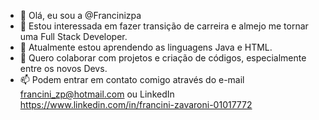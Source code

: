 - 👋 Olá, eu sou a @Francinizpa
- 👀 Estou interessada em fazer transição de carreira e almejo me tornar uma Full Stack Developer.
- 🌱 Atualmente estou aprendendo as linguagens Java e HTML.
- 💞️ Quero colaborar com projetos e criação de códigos, especialmente entre os novos Devs.
- 📫 Podem entrar em contato comigo através do e-mail francini_zp@hotmail.com ou LinkedIn 
https://www.linkedin.com/in/francini-zavaroni-01017772

<!---
Francinizpa/Francinizpa is a ✨ special ✨ repository because its `README.md` (this file) appears on your GitHub profile.
You can click the Preview link to take a look at your changes.
--->
